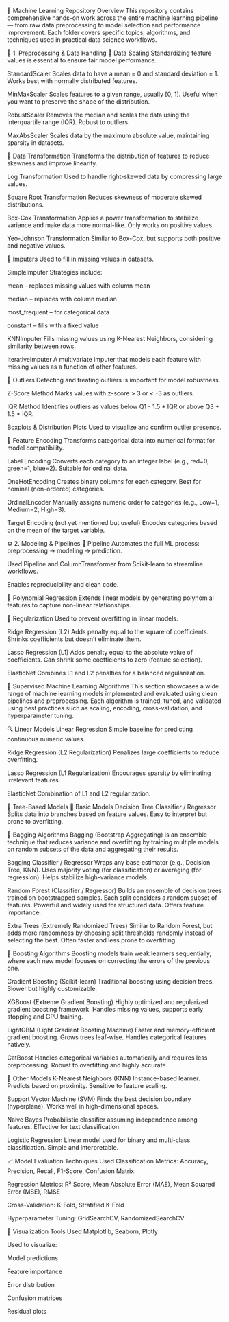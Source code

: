 📁 Machine Learning Repository Overview
This repository contains comprehensive hands-on work across the entire machine learning pipeline — from raw data preprocessing to model selection and performance improvement. Each folder covers specific topics, algorithms, and techniques used in practical data science workflows.

🔧 1. Preprocessing & Data Handling
📂 Data Scaling
Standardizing feature values is essential to ensure fair model performance.

StandardScaler
Scales data to have a mean = 0 and standard deviation = 1. Works best with normally distributed features.

MinMaxScaler
Scales features to a given range, usually [0, 1]. Useful when you want to preserve the shape of the distribution.

RobustScaler
Removes the median and scales the data using the interquartile range (IQR). Robust to outliers.

MaxAbsScaler
Scales data by the maximum absolute value, maintaining sparsity in datasets.

📂 Data Transformation
Transforms the distribution of features to reduce skewness and improve linearity.

Log Transformation
Used to handle right-skewed data by compressing large values.

Square Root Transformation
Reduces skewness of moderate skewed distributions.

Box-Cox Transformation
Applies a power transformation to stabilize variance and make data more normal-like. Only works on positive values.

Yeo-Johnson Transformation
Similar to Box-Cox, but supports both positive and negative values.

📂 Imputers
Used to fill in missing values in datasets.

SimpleImputer
Strategies include:

mean – replaces missing values with column mean

median – replaces with column median

most_frequent – for categorical data

constant – fills with a fixed value

KNNImputer
Fills missing values using K-Nearest Neighbors, considering similarity between rows.

IterativeImputer
A multivariate imputer that models each feature with missing values as a function of other features.

📂 Outliers
Detecting and treating outliers is important for model robustness.

Z-Score Method
Marks values with z-score > 3 or < -3 as outliers.

IQR Method
Identifies outliers as values below Q1 - 1.5 * IQR or above Q3 + 1.5 * IQR.

Boxplots & Distribution Plots
Used to visualize and confirm outlier presence.

📂 Feature Encoding
Transforms categorical data into numerical format for model compatibility.

Label Encoding
Converts each category to an integer label (e.g., red=0, green=1, blue=2). Suitable for ordinal data.

OneHotEncoding
Creates binary columns for each category. Best for nominal (non-ordered) categories.

OrdinalEncoder
Manually assigns numeric order to categories (e.g., Low=1, Medium=2, High=3).

Target Encoding (not yet mentioned but useful)
Encodes categories based on the mean of the target variable.

⚙️ 2. Modeling & Pipelines
📂 Pipeline
Automates the full ML process: preprocessing → modeling → prediction.

Used Pipeline and ColumnTransformer from Scikit-learn to streamline workflows.

Enables reproducibility and clean code.

📂 Polynomial Regression
Extends linear models by generating polynomial features 
to capture non-linear relationships.

📂 Regularization
Used to prevent overfitting in linear models.

Ridge Regression (L2)
Adds penalty equal to the square of coefficients. Shrinks coefficients but doesn’t eliminate them.

Lasso Regression (L1)
Adds penalty equal to the absolute value of coefficients. Can shrink some coefficients to zero (feature selection).

ElasticNet
Combines L1 and L2 penalties for a balanced regularization.


🤖 Supervised Machine Learning Algorithms
This section showcases a wide range of machine learning models implemented and evaluated using clean pipelines and preprocessing. Each algorithm is trained, tuned, and validated using best practices such as scaling, encoding, cross-validation, and hyperparameter tuning.

🔍 Linear Models
Linear Regression
Simple baseline for predicting continuous numeric values.

Ridge Regression (L2 Regularization)
Penalizes large coefficients to reduce overfitting.

Lasso Regression (L1 Regularization)
Encourages sparsity by eliminating irrelevant features.

ElasticNet
Combination of L1 and L2 regularization.

🌲 Tree-Based Models
📌 Basic Models
Decision Tree Classifier / Regressor
Splits data into branches based on feature values. Easy to interpret but prone to overfitting.

🧩 Bagging Algorithms
Bagging (Bootstrap Aggregating) is an ensemble technique that reduces variance and overfitting by training multiple models on random subsets of the data and aggregating their results.

Bagging Classifier / Regressor
Wraps any base estimator (e.g., Decision Tree, KNN). Uses majority voting (for classification) or averaging (for regression).
Helps stabilize high-variance models.

Random Forest (Classifier / Regressor)
Builds an ensemble of decision trees trained on bootstrapped samples. Each split considers a random subset of features.
Powerful and widely used for structured data. Offers feature importance.

Extra Trees (Extremely Randomized Trees)
Similar to Random Forest, but adds more randomness by choosing split thresholds randomly instead of selecting the best.
Often faster and less prone to overfitting.

🚀 Boosting Algorithms
Boosting models train weak learners sequentially, where each new model focuses on correcting the errors of the previous one.

Gradient Boosting (Scikit-learn)
Traditional boosting using decision trees. Slower but highly customizable.

XGBoost (Extreme Gradient Boosting)
Highly optimized and regularized gradient boosting framework. Handles missing values, supports early stopping and GPU training.

LightGBM (Light Gradient Boosting Machine)
Faster and memory-efficient gradient boosting. Grows trees leaf-wise. Handles categorical features natively.

CatBoost
Handles categorical variables automatically and requires less preprocessing. Robust to overfitting and highly accurate.

🧠 Other Models
K-Nearest Neighbors (KNN)
Instance-based learner. Predicts based on proximity. Sensitive to feature scaling.

Support Vector Machine (SVM)
Finds the best decision boundary (hyperplane). Works well in high-dimensional spaces.

Naive Bayes
Probabilistic classifier assuming independence among features. Effective for text classification.

Logistic Regression
Linear model used for binary and multi-class classification. Simple and interpretable.

📈 Model Evaluation Techniques Used
Classification Metrics: Accuracy, Precision, Recall, F1-Score, Confusion Matrix

Regression Metrics: R² Score, Mean Absolute Error (MAE), Mean Squared Error (MSE), RMSE

Cross-Validation: K-Fold, Stratified K-Fold

Hyperparameter Tuning: GridSearchCV, RandomizedSearchCV

📌 Visualization Tools Used
Matplotlib, Seaborn, Plotly

Used to visualize:

Model predictions

Feature importance

Error distribution

Confusion matrices

Residual plots



